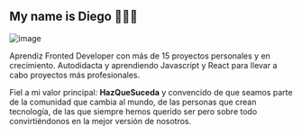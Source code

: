 ## My name is Diego 👨🏻‍💻

![image](https://user-images.githubusercontent.com/62949966/158068313-a7a38d8c-558b-4589-9c97-0cf970c19cf1.jpg)

Aprendiz Fronted Developer con más de 15 proyectos personales y en crecimiento. Autodidacta y aprendiendo Javascript y React para llevar a cabo proyectos más profesionales.

Fiel a mi valor principal: **HazQueSuceda** y convencido de que seamos parte de la comunidad que cambia al mundo, de las personas que crean tecnología, de las que siempre hemos querido ser pero sobre todo convirtiéndonos en la mejor versión de nosotros.

<!-- Social icons section -->
<p align="center">
  <a href="#><img width="32px" alt="diegudeveloper" title="diegudeveloper" src="https://user-images.githubusercontent.com/62949966/158070347-adaf510c-982e-4050-92f0-f6d7a13f5a9b.png"/></a>
